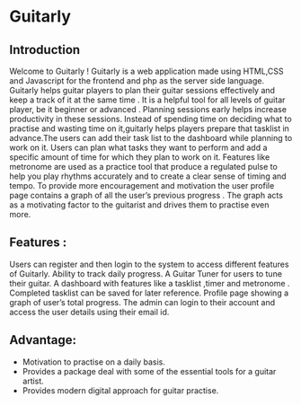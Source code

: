 # Guitarly
## Introduction
Welcome to Guitarly ! Guitarly is a web application made using HTML,CSS and Javascript for the frontend and php as the server side language. Guitarly helps guitar players to plan their guitar sessions effectively and keep a track of it at the same time . It is  a helpful tool for all levels of guitar player, be it beginner or advanced . Planning sessions early helps increase productivity in these sessions. Instead of spending time on deciding what to practise and wasting time on it,guitarly helps players prepare that tasklist in advance.The users can add their task list to the dashboard while planning to work on it. Users can plan what tasks they want to perform and add a specific amount of time for which they plan to work on it. Features like metronome are used as a practice tool that produce a regulated pulse to help you play rhythms accurately and  to create a clear sense of timing and tempo. To provide more encouragement and motivation the user profile page contains a graph of all the user’s previous progress . The graph acts as a motivating factor to the guitarist and drives them to practise even more.

## Features :

Users can register and then login to the system to access different features of Guitarly.
Ability to track daily progress.
A Guitar  Tuner for users to tune their guitar.
A dashboard with features like a tasklist ,timer and metronome . Completed tasklist can be saved for later reference.
Profile page showing a graph of user’s  total progress.
The admin can login to their account and access the user details using their email id.

## Advantage:
- Motivation to practise on a daily basis.
- Provides a package deal with some of the essential tools for a guitar artist.
- Provides modern digital approach for guitar practise.


